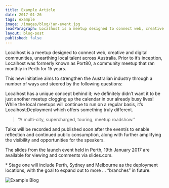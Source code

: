 ```yaml
---
title: Example Article
date: 2017-01-26
tags: example
image: /images/blog/jan-event.jpg
leadParagraph: Localhost is a meetup designed to connect web, creative and digital communities, unearthing local talent across Australia. Prior to it’s inception, Localhost was formerly known as Port80, a community meetup that ran monthly in Perth for 15 years.
layout: blog-post
published: false
---
```


Localhost is a meetup designed to connect web, creative and digital communities, unearthing local talent across Australia. Prior to it’s inception, Localhost was formerly known as Port80, a community meetup that ran monthly in Perth for 15 years.

This new initiative aims to strengthen the Australian industry through a number of ways and steered by the following questions:

Localhost has a unique concept behind it; we definitely didn’t want it to be just another meetup clogging up the calendar in our already busy lives! While the local meetups will continue to run on a regular basis, it’s Localhost:Deployment which offers something truly different.

> “A multi-city, supercharged, touring, meetup roadshow.”

Talks will be recorded and published soon after the event/s to enable reflection and continued public consumption, along with further amplifying the visibility and opportunities for the speakers.

The slides from the launch event held in Perth, 19th January 2017 are available for viewing and comments via slides.com.

\* Stage one will include Perth, Sydney and Melbourne as the deployment locations, with the goal to expand out to more … “branches” in future.

<div class="image">
  <img src="/images/blog/jan-event.jpg" title="Example Blog" />
</div>
